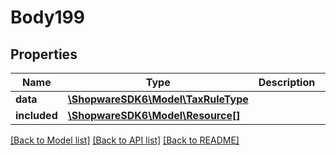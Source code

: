 # Body199

## Properties
Name | Type | Description | Notes
------------ | ------------- | ------------- | -------------
**data** | [**\ShopwareSDK6\Model\TaxRuleType**](TaxRuleType.md) |  | [optional] 
**included** | [**\ShopwareSDK6\Model\Resource[]**](Resource.md) |  | [optional] 

[[Back to Model list]](../../README.md#documentation-for-models) [[Back to API list]](../../README.md#documentation-for-api-endpoints) [[Back to README]](../../README.md)

